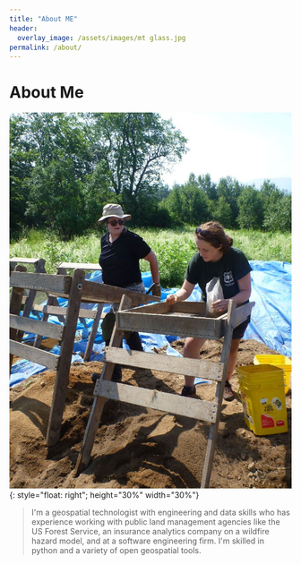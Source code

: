 ```yaml
---
title: "About ME"
header:
  overlay_image: /assets/images/mt glass.jpg
permalink: /about/
---
```


# About Me

![image](/assets/images/wmnfarch.jpg){: style="float: right"; height="30%" width="30%"}


> I'm a geospatial technologist with engineering and data skills who has experience working with public land management agencies like the US Forest Service, an insurance analytics company on a wildfire hazard model, and at a software engineering firm. I'm skilled in python and a variety of open geospatial tools.
